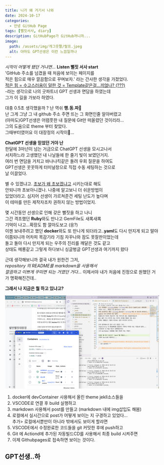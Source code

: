 ```yaml
---
title: 니가 왜 거기서 나와
date: 2024-10-17
categories: 
  - 안녕 GitHub Page
tags: [뻘짓서사, diary]
description: GitHubPage가 GitHub꺼니까...
image: 
  path: /assets/img/개그웃짤/랄프.jpeg
  alt: 아마도 GPT선생은 이런 느낌일까나
---
```

_시작이 어떻게 됐던 거냐면..._ **Listen 뻘짓 서사 start**  
'GitHub 주소를 넘겼을 때 처음에 보이는 페이지를  
적은 힘으로 매우 깔끔함으로 꾸며보자.' 라는 간사한 생각을 가졌었다.  
<u>적은 힘 = 수고스러움이 덜한 것 = Template같은걸...끼얹나? (???)</u>  
-라는 생각으로 나의 굿파트너 GPT 선생과 면담을 하였는데  
그가 이 길을 가보라 하였다.  

대충 0.5초 생각했을까 ? 난 역쉬 **행.동.파**👊  
난 그게 그냥 그 내 github 주소 주면 뜨는 그 화면인줄 알아버렸고  
(아마도)GPT선생은 어렴풋한 내 질문에 Git만 떠올렸던 것이리라...  
그의 도움으로 theme 부터 찾았다.  
그때부터였어요 이 대장정의 시작이🐥...

**ChatGPT 선생을 믿었던 거야 난**  
한달에 3마넌이 넘는 거금으로 ChatGPT 선생을 모시고나서  
서치하느라 고생했던 내 나날들에 한 줄기 빛이 보였던거지.  
여러 번 면담을 거치고 바나나킥같은 돌려 우회 질문을 하여도  
GPT선생은 꿋꿋하게 터미널창으로 직접 수동 세팅하는 것으로  
날 이끌었다.  
  
별 수 있겠냐고. <u>초보가 왜 초보겠냐고</u> 시키는대로 해도  
안되니까 초보아니겠나.  나중에 알고보니 더 쉬운방법이  
있었더라고. 심지어 선생이 가르쳐준건  세팅 난도가 높다며  
이 테마를 만든 제작자조차 권하지 않는 방법이었지.  
  
몇 시간동안 선생으로 인해 갖은 뻘짓을 하고 나니  
그간 격조했던 **Ruby**와도 만나고 GemFile도 새록새록  
기억이 나고...확장도 함 깔아도보고 (응?)  
이젠 보내주려고 했던 **docker**와도 또 만나게 되더라고..**yaml**도 다시 만지게 되고 말야  
이쯤되니까 어차피 목감기라 기침 자꾸나와 잠도 못잘판이었는데  
돌고 돌아 다시 만지게 되는 우주의 진리를 깨달은 것도 같고  
상태도 메롱같고 그렇게 하다보니 싱글벙글 GPT선생과 여기까지 왔다  

근데 생각해보니까 결국 내가 원한건 그저,  
_repository 의 README를 markdown을 사용해서  
깔끔하고 이쁘게 꾸미면 되는 거였던 거다..._
이제서야 내가 처음에 진정으로 원했던 거가 명확해진건데..
  
**그래서 나 지금은 뭘 하고 있냐고?**

![..](/assets/screenshot/241017_1.png)

1. docker에 devContainer 사용해서 올린 theme jekll소스들을
2. VSCODE로 연결 후 build 실행하고
3. markdown 사용해서 post를 만들고 (markdown 내에 img삽입도 해븜)
4. 로컬에서 실시간으로 post가 어떻게 보이는 지 구경하고 있었다...  
   추가> 로컬에서뿐만이 아니라 밖에서도 보이게 할랴면
5. VSCODE에서 수정완료한 코드들을 git 커밋한 후에 push하고
6. Git 에 Actiond에 추가된 자동빌드CD를 사용해서 최종 build 시켜주면
7. 이제 Githubpages로 접속하면 보이는 것이다.
  
<h2>GPT선생..하</h2>
